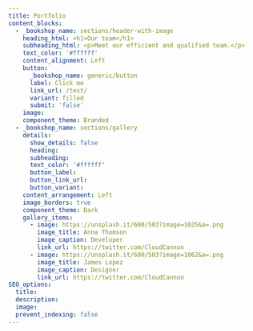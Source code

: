 ```yaml
---
title: Portfolio
content_blocks:
  - _bookshop_name: sections/header-with-image
    heading_html: <h1>Our team</h1>
    subheading_html: <p>Meet our efficient and qualified team.</p>
    text_color: '#ffffff'
    content_alignment: Left
    button:
      _bookshop_name: generic/button
      label: Click me
      link_url: /test/
      variant: filled
      submit: 'false'
    image:
    component_theme: Branded
  - _bookshop_name: sections/gallery
    details:
      show_details: false
      heading:
      subheading:
      text_color: '#ffffff'
      button_label:
      button_link_url:
      button_variant:
    content_arrangement: Left
    image_borders: true
    component_theme: Dark
    gallery_items:
      - image: https://unsplash.it/600/503?image=1025&a=.png
        image_title: Anna Thomson
        image_caption: Developer
        link_url: https://twitter.com/CloudCannon
      - image: https://unsplash.it/600/503?image=1062&a=.png
        image_title: James Lopez
        image_caption: Designer
        link_url: https://twitter.com/CloudCannon
SEO_options:
  title:
  description:
  image:
  prevent_indexing: false
---
```

